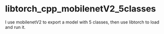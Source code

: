 # libtorch_cpp_mobilenetV2_5classes
I use mobilenetV2 to export a model with 5 classes, then use libtorch to load and run it.
